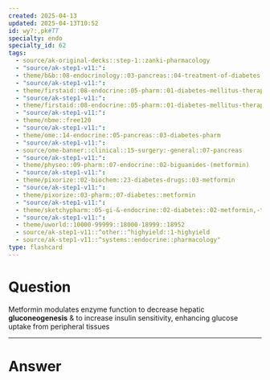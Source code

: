 ```yaml
---
created: 2025-04-13
updated: 2025-04-13T10:52
id: wy?:,pk#TT
specialty: endo
specialty_id: 62
tags:
  - source/ak-original-decks::step-1::zanki-pharmacology
  - "source/ak-step1-v11:": 
  - theme/b&b::08-endocrinology::03-pancreas::04-treatment-of-diabetes
  - "source/ak-step1-v11:": 
  - theme/firstaid::08-endocrine::05-pharm::01-diabetes-mellitus-therapy
  - "source/ak-step1-v11:": 
  - theme/firstaid::08-endocrine::05-pharm::01-diabetes-mellitus-therapy::metformin
  - "source/ak-step1-v11:": 
  - theme/nbme::free120
  - "source/ak-step1-v11:": 
  - theme/ome::14-endocrine::05-pancreas::03-diabetes-pharm
  - "source/ak-step1-v11:": 
  - source/ome-banner::clinical::15-surgery:-general::07-pancreas
  - "source/ak-step1-v11:": 
  - theme/physeo::09-pharm::07-endocrine::02-biguanides-(metformin)
  - "source/ak-step1-v11:": 
  - theme/pixorize::02-biochem::23-diabetes-drugs::03-metformin
  - "source/ak-step1-v11:": 
  - theme/pixorize::03-pharm::07-diabetes::metformin
  - "source/ak-step1-v11:": 
  - theme/sketchypharm::05-gi-&-endocrine::02-diabetes::02-metformin,-thiazolidinediones,-pramlintide,-sglt2-inhibitors
  - "source/ak-step1-v11:": 
  - theme/uworld::10000-99999::18000-18999::18952
  - source/ak-step1-v11::^other::^highyield::1-highyield
  - source/ak-step1-v11::^systems::endocrine::pharmacology"
type: flashcard
---
```


# Question
Metformin modulates enzyme function to decrease hepatic **gluconeogenesis** & to increase insulin sensitivity, enhancing glucose uptake from peripheral tissues

---

# Answer
